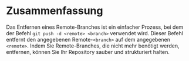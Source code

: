 # Zusammenfassung

Das Entfernen eines Remote-Branches ist ein einfacher Prozess, bei dem der Befehl `git push -d <remote> <branch>` verwendet wird. Dieser Befehl entfernt den angegebenen Remote-`<branch>` auf dem angegebenen `<remote>`. Indem Sie Remote-Branches, die nicht mehr benötigt werden, entfernen, können Sie Ihr Repository sauber und strukturiert halten.

